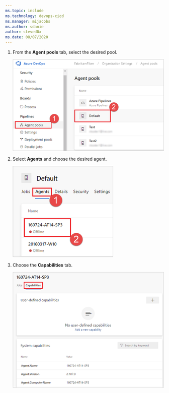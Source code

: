 ```yaml
---
ms.topic: include
ms.technology: devops-cicd
ms.manager: mijacobs
ms.author: sdanie
author: steved0x
ms.date: 08/07/2020
---
```


1. From the **Agent pools** tab, select the desired pool.

   ![Select the desired pool.](../../media/agent-capabilities-tab/agent-pools-2020.png)

1. Select **Agents** and choose the desired agent.

   ![Select Agents and choose the desired agent.](../../media/agent-capabilities-tab/agents-2020.png)

1. Choose the **Capabilities** tab.

   ![Agent capabilities tab.](../../media/agent-capabilities-tab/capabilities-2020.png)
